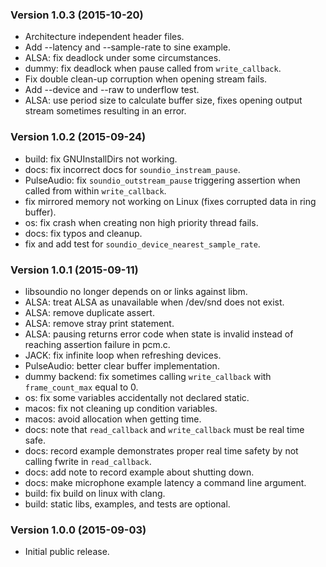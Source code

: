 ### Version 1.0.3 (2015-10-20)

 * Architecture independent header files.
 * Add --latency and --sample-rate to sine example.
 * ALSA: fix deadlock under some circumstances.
 * dummy: fix deadlock when pause called from `write_callback`.
 * Fix double clean-up corruption when opening stream fails.
 * Add --device and --raw to underflow test.
 * ALSA: use period size to calculate buffer size, fixes opening output stream
   sometimes resulting in an error.

### Version 1.0.2 (2015-09-24)

 * build: fix GNUInstallDirs not working.
 * docs: fix incorrect docs for `soundio_instream_pause`.
 * PulseAudio: fix `soundio_outstream_pause` triggering assertion when called
   from within `write_callback`.
 * fix mirrored memory not working on Linux (fixes corrupted data in ring
   buffer).
 * os: fix crash when creating non high priority thread fails.
 * docs: fix typos and cleanup.
 * fix and add test for `soundio_device_nearest_sample_rate`.

### Version 1.0.1 (2015-09-11)

 * libsoundio no longer depends on or links against libm.
 * ALSA: treat ALSA as unavailable when /dev/snd does not exist.
 * ALSA: remove duplicate assert.
 * ALSA: remove stray print statement.
 * ALSA: pausing returns error code when state is invalid instead of reaching
   assertion failure in pcm.c.
 * JACK: fix infinite loop when refreshing devices.
 * PulseAudio: better clear buffer implementation.
 * dummy backend: fix sometimes calling `write_callback` with
  `frame_count_max` equal to 0.
 * os: fix some variables accidentally not declared static.
 * macos: fix not cleaning up condition variables.
 * macos: avoid allocation when getting time.
 * docs: note that `read_callback` and `write_callback` must be real time safe.
 * docs: record example demonstrates proper real time safety by not calling
   fwrite in `read_callback`.
 * docs: add note to record example about shutting down.
 * docs: make microphone example latency a command line argument.
 * build: fix build on linux with clang.
 * build: static libs, examples, and tests are optional.

### Version 1.0.0 (2015-09-03)

 * Initial public release.

